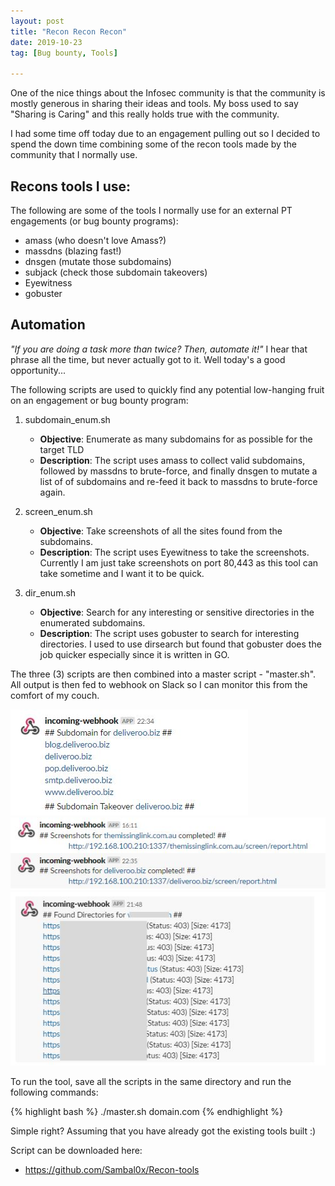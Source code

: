 ```yaml
---
layout: post
title: "Recon Recon Recon"
date: 2019-10-23
tag: [Bug bounty, Tools]

---
```


One of the nice things about the Infosec community is that the community is mostly generous in sharing their ideas and tools. My boss used to say "Sharing is Caring" and this really holds true with the community.

I had some time off today due to an engagement pulling out so I decided to spend the down time combining some of the recon tools made by the community that I normally use.

## Recons tools I use:
The following are some of the tools I normally use for an external PT engagements (or bug bounty programs):
* amass (who doesn't love Amass?)
* massdns (blazing fast!)
* dnsgen (mutate those subdomains)
* subjack (check those subdomain takeovers)
* Eyewitness
* gobuster

## Automation
_"If you are doing a task more than twice? Then, automate it!"_ I hear that phrase all the time, but never actually got to it. Well today's a good opportunity...

The following scripts are used to quickly find any potential low-hanging fruit on an engagement or bug bounty program:

1. subdomain_enum.sh
    * **Objective**: Enumerate as many subdomains for as possible for the target TLD
    * **Description**: The script uses amass to collect valid subdomains, followed by massdns to brute-force, and finally dnsgen to mutate a list of of subdomains and re-feed it back to massdns to brute-force again.

2. screen_enum.sh
    * **Objective**: Take screenshots of all the sites found from the subdomains. 
    * **Description**: The script uses Eyewitness to take the screenshots. Currently I am just take screenshots on port 80,443 as this tool can take sometime and I want it to be quick.

3. dir_enum.sh
    * **Objective**: Search for any interesting or sensitive directories in the enumerated subdomains.
    * **Description**: The script uses gobuster to search for interesting directories. I used to use dirsearch but found that gobuster does the job quicker especially since it is written in GO.

The three (3) scripts are then combined into a master script - "master.sh". All output is then fed to webhook on Slack so I can monitor this from the comfort of my couch. 

![subdomain_enum](/assets/img/blog/subdomain_enum.JPG)
![screen_enum](/assets/img/blog/screen_enum.JPG)
![dir_enum](/assets/img/blog/dir_enum.JPG)

To run the tool, save all the scripts in the same directory and run the following commands:

{% highlight bash %}
./master.sh domain.com
{% endhighlight %}

Simple right? Assuming that you have already got the existing tools built :)

Script can be downloaded here:
* https://github.com/Sambal0x/Recon-tools





